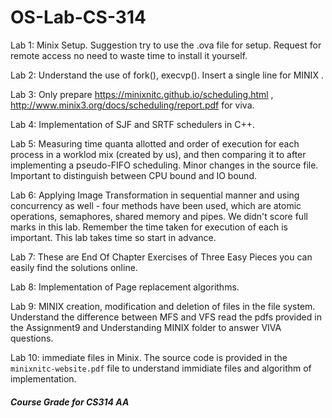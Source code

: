 ﻿# OS-Lab-CS-314
 Lab 1: Minix Setup. Suggestion try to use the .ova file for setup. Request for remote access no need to waste time to install it yourself.

Lab 2: Understand the use of fork(), execvp(). Insert a single line for MINIX .

Lab 3: Only prepare https://minixnitc.github.io/scheduling.html , http://www.minix3.org/docs/scheduling/report.pdf for viva.

Lab 4: Implementation of SJF and SRTF schedulers in C++.

Lab 5: Measuring time quanta allotted and order of execution for each process in a worklod mix (created by us), and then comparing it to after implementing a pseudo-FIFO scheduling. Minor changes in the source file.
        Important to distinguish between CPU bound and IO bound.

Lab 6: Applying Image Transformation in sequential manner and using concurrency as well - four methods have been used, which are atomic operations, semaphores, shared memory and pipes. We didn't score full marks in       this lab. Remember the time taken for execution of each is important. This lab takes time so start in advance. 

Lab 7: These are End Of Chapter Exercises of Three Easy Pieces you can easily find the solutions online.

Lab 8: Implementation of Page replacement algorithms.

Lab 9: MINIX creation, modification and deletion of files in the file system. Understand the difference between MFS and VFS read the pdfs provided in the Assignment9 and Understanding MINIX folder to answer VIVA questions.

Lab 10: immediate files in Minix. The source code is provided in the `minixnitc-website.pdf` file to understand immidiate files and algorithm of implementation.
##### Course Grade for CS314 AA

